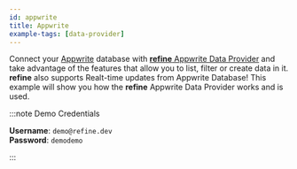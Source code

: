 ```yaml
---
id: appwrite
title: Appwrite
example-tags: [data-provider]
---
```


Connect your [Appwrite](https://appwrite.io/) database with [**refine** Appwrite Data Provider](/docs/packages/documentation/data-providers/appwrite/) and take advantage of the features that allow you to list, filter or create data in it. **refine** also supports Realt-time updates from Appwrite Database! This example will show you how the **refine** Appwrite Data Provider works and is used.

:::note Demo Credentials

**Username**: `demo@refine.dev`  
**Password**: `demodemo`

:::

<CodeSandboxExample path="data-provider-appwrite" />
